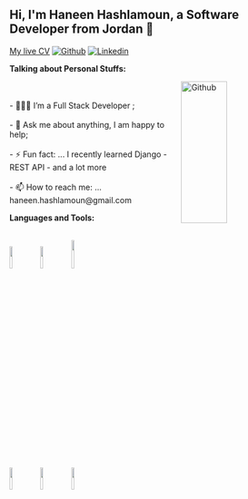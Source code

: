 
<!-- Your title -->
## Hi, I'm  Haneen Hashlamoun, a Software Developer from Jordan 🚀

<!-- Your badges
You can use the website to generate badges: https://shields.io/
-->
[My live CV](https://drive.google.com/file/d/13aFoX-LbFiEZlw7nvQD1JQ_hgmhCUBiO/view?usp=sharing)
[![Github](https://img.shields.io/badge/-Github-000?style=flat&logo=Github&logoColor=white)](https://github.com/HaneenHaashlamoun)
[![Linkedin](https://img.shields.io/badge/-LinkedIn-blue?style=flat&logo=Linkedin&logoColor=white)](https://www.linkedin.com/in/haneen-hashlamoun/)

<!-- Talking about you -->
**Talking about Personal Stuffs:**

<!-- Any image aligned to the right. Beware the width -->
<img width="40%" height='250px'  align="right" alt="Github" src="https://girlswhocode.com/assets/images/craft-prod/images/seo/_1200x630_crop_center-center_82_none/GWC_SEO_Logo.png?mtime=1587761177" />
<br />
<br />
- 👨🏽‍💻 I’m a Full Stack Developer ;
<br />
<br />
- 💬 Ask me about anything, I am happy to help;
<br />
<br />
- ⚡ Fun fact: ... I recently learned Django - REST API - and a lot more
<br />
<br />
- 📫 How to reach me: ... haneen.hashlamoun@gmail.com

**Languages and Tools:**
<br />
<br />
<!-- Your github readme stats
You can use this api: https://github.com/anuraghazra/github-readme-stats
-->
<p>

  <!-- Your languages and tools. Be careful with the alignment. 
  You can use this sites to get logos: https://www.vectorlogo.zone or https://simpleicons.org/
  -->
  <code><img width="10%" src="https://www.vectorlogo.zone/logos/python/python-ar21.svg"></code>
  <code><img width="10%" src="https://www.vectorlogo.zone/logos/javascript/javascript-ar21.svg"></code>
  <code><img width="10%" height="50px" src="https://hasfocus.com/wp-content/uploads/2020/11/should-i-learn-c-in-2021.png"></code>
  <br />
  <code><img width="10%" src="https://www.vectorlogo.zone/logos/reactjs/reactjs-ar21.svg"></code>
  <code><img width="10%" src="https://www.vectorlogo.zone/logos/nodejs/nodejs-ar21.svg"></code>
  <code><img width="10%" src="https://www.vectorlogo.zone/logos/djangoproject/djangoproject-ar21.svg"></code>

</p>

<!-- Its main projects -->
<!-- <p align="center">
  <a href="https://github.com/onimur/handle-path-oz">
    <img align="center" src="https://github-readme-stats.vercel.app/api/pin/?username=onimur&repo=handle-path-oz" />
  </a>
  <a href="https://github.com/onimur/circleci-github-changelog-generator">
    <img align="center" src="https://github-readme-stats.vercel.app/api/pin/?username=onimur&repo=circleci-github-changelog-generator" />
  </a>
</p> -->

<!-- This readme was created by Murillo Comino - https://github.com/onimur -->
